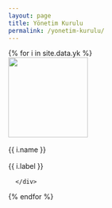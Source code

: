 ```yaml
---
layout: page
title: Yönetim Kurulu
permalink: /yonetim-kurulu/
---
```



<div class="row">
{% for i in site.data.yk %}
      <div class="col-12 col-md-4 text-center">
        <img src="{{ i.image }}" class="d-block rounded-circle" style="width: 10rem;height: 10rem;margin: 0 auto;"/>
        <div style="margin: 1rem auto;">
          {{ i.name }}
        </div>
        <div style="margin: 1rem auto;">
          {{ i.label }}
        </div>
       
      </div>      
  
{% endfor %}
    </div> 
